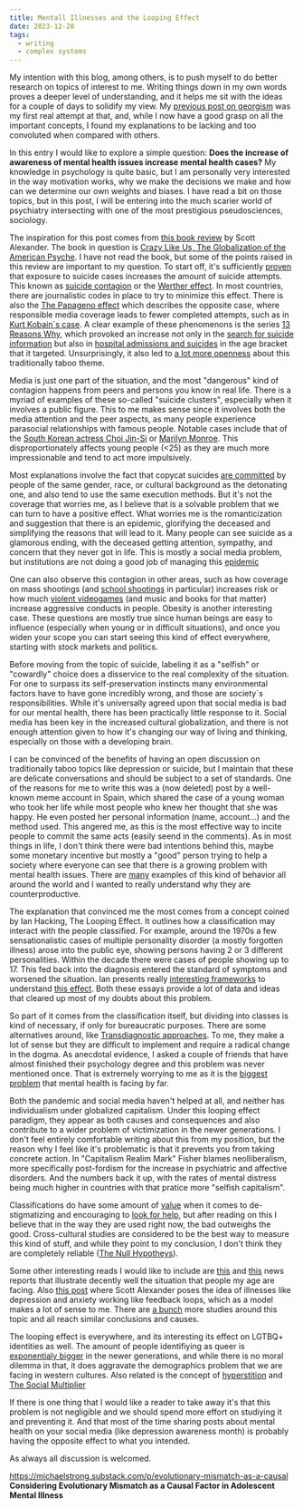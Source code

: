 ```yaml
---
title: Mentall Illnesses and the Looping Effect
date: 2023-12-20
tags: 
  - writing
  - complex systems
---
```


My intention with this blog, among others, is to push myself to do better research on topics of interest to me. Writing things down in my own words proves a deeper level of understanding, and it helps me sit with the ideas for a couple of days to solidify my view. My [previous post on georgism](https://19182.bearblog.dev/georgism-and-the-value-of-land/) was my first real attempt at that, and, while I now have a good grasp on all the important concepts, I found my explanations to be lacking and too convoluted when compared with others.

In this entry I would like to explore a simple question: **Does the increase of awareness of mental health issues increase mental health cases?** My knowledge in psychology is quite basic, but I am personally very interested in the way motivation works, why we make the decisions we make and how can we determine our own weights and biases. I have read a bit on those topics, but in this post, I will be entering into the much scarier world of psychiatry intersecting with one of the most prestigious pseudosciences, sociology.

The inspiration for this post comes from [this book review](https://www.astralcodexten.com/p/book-review-crazy-like-us) by Scott Alexander. The book in question is [Crazy Like Us, The Globalization of the American Psyche](https://annas-archive.org/md5/159613197ce835ff7985d25e03f00e53). I have not read the book, but some of the points raised in this review are important to my question. To start off, it's sufficiently [proven](https://en.wikipedia.org/wiki/Copycat_suicide#) that exposure to suicide cases increases the amount of suicide attempts. This known as [suicide contagion](https://www.ncbi.nlm.nih.gov/books/NBK207262/) or the [Werther effect](https://www.openaccessgovernment.org/the-werther-effect/42915/). In most countries, there are journalistic codes in place to try to minimize this effect. There is also the [The Papageno effect](https://988lifeline.org/wp-content/uploads/2021/04/Lifeline-Papageno-Effect.pdf) which describes the opposite case, where responsible media coverage leads to fewer completed attempts, such as in [Kurt Kobain´s case](https://pubmed.ncbi.nlm.nih.gov/8897665/). A clear example of these phenomenons is the series [13 Reasons Why](https://en.wikipedia.org/wiki/13_Reasons_Why), which provoked an increase not only in the [search for suicide information](https://www.ncbi.nlm.nih.gov/pmc/articles/PMC5820689/) but also in [hospital admissions and suicides](https://www.ncbi.nlm.nih.gov/pmc/articles/PMC6547137/) in the age bracket that it targeted. Unsurprisingly, it also led to [a lot more openness](https://news.northwestern.edu/stories/2018/march/13-reasons-why/) about this traditionally taboo theme. 

Media is just one part of the situation, and the most "dangerous" kind of contagion happens from peers and persons you know in real life. There is a myriad of examples of these so-called "suicide clusters", especially when it involves a public figure. This to me makes sense since it involves both the media attention and the peer aspects, as many people experience parasocial relationships with famous people. Notable cases include that of the [South Korean actress Choi Jin-Si](https://www.ncbi.nlm.nih.gov/pmc/articles/PMC3873447/) or [Marilyn Monroe](https://archive.is/Nm4ic). This disproportionately affects young people (<25) as they are much more impressionable and tend to act more impulsively. 

Most explanations involve the fact that copycat suicides [are committed](https://www.ncbi.nlm.nih.gov/pmc/articles/PMC3315075/) by people of the same gender, race, or cultural background as the detonating one, and also tend to use the same execution methods. But it's not the coverage that worries me, as I believe that is a solvable problem that we can turn to have a positive effect. What worries me is the romanticization and suggestion that there is an epidemic, glorifying the deceased and simplifying the reasons that will lead to it. Many people can see suicide as a glamorous ending, with the deceased getting attention, sympathy, and concern that they never got in life. This is mostly a social media problem, but institutions are not doing a good job of managing this [epidemic](https://english.elpais.com/opinion/the-global-observer/2023-02-22/the-other-deadly-pandemic.html#:~:text=In%20fact%2C%2014.3%25%20of%20worldwide,ages%20of%2015%20and%2029.) 

One can also observe this contagion in other areas, such as how coverage on mass shootings (and [school shootings](https://www.center4research.org/copy-cats-kill/) in particular) increases risk or how much [violent videogames](https://www.ncbi.nlm.nih.gov/pmc/articles/PMC6790614/) (and music and books for that matter) increase aggressive conducts in people. Obesity is another interesting case. These questions are mostly true since human beings are easy to influence (especially when young or in difficult situations), and once you widen your scope you can start seeing this kind of effect everywhere, starting with stock markets and politics.

Before moving from the topic of suicide, labeling it as a "selfish" or "cowardly" choice does a disservice to the real complexity of the situation. For one to surpass its self-preservation instincts many environmental factors have to have gone incredibly wrong, and those are society´s responsibilities. While it's universally agreed upon that social media is bad for our mental health, there has been practically little response to it. Social media has been key in the increased cultural globalization, and there is not enough attention given to how it's changing our way of living and thinking, especially on those with a developing brain.

I can be convinced of the benefits of having an open discussion on traditionally taboo topics like depression or suicide, but I maintain that these are delicate conversations and should be subject to a set of standards. One of the reasons for me to write this was a (now deleted) post by a well-known meme account in Spain, which shared the case of a young woman who took her life while most people who knew her thought that she was happy. He even posted her personal information (name, account...) and the method used. This angered me, as this is the most effective way to incite people to commit the same acts (easily seend in the comments). As in most things in life, I don't think there were bad intentions behind this, maybe some monetary incentive but mostly a "good" person trying to help a society where everyone can see that there is a growing problem with mental health issues. There are [many](https://forbes.es/actualidad/369014/salud-mental-ceciarmy-omar-montes/) examples of this kind of behavior all around the world and I wanted to really understand why they are counterproductive.

The explanation that convinced me the most comes from a concept coined by Ian Hacking, The Looping Effect. It outlines how a classification may interact with the people classified. For example, around the 1970s a few sensationalistic cases of multiple personality disorder (a mostly forgotten illness) arose into the public eye, showing persons having 2 or 3 different personalities. Within the decade there were cases of people showing up to 17. This fed back into the diagnosis entered the standard of symptoms and worsened the situation. Ian presents really [interesting frameworks](https://www.thebritishacademy.ac.uk/documents/2043/pba151p285.pdf) to understand [this effect](https://www.lrb.co.uk/the-paper/v28/n16/ian-hacking/making-up-people). Both these essays provide a lot of data and ideas that cleared up most of my doubts about this problem.

So part of it comes from the classification itself, but dividing into classes is kind of necessary, if only for bureaucratic purposes. There are some alternatives around, like [Transdiagnostic approaches](https://www.ncbi.nlm.nih.gov/pmc/articles/PMC7027356/). To me, they make a lot of sense but they are difficult to implement and require a radical change in the dogma. As anecdotal evidence, I asked a couple of friends that have almost finished their psychology degree and this problem was never mentioned once. That is extremely worrying to me as it is the [biggest problem](https://www.sciencedirect.com/science/article/pii/S0732118X2300003X) that mental health is facing by far.

Both the pandemic and social media haven't helped at all, and neither has individualism under globalized capitalism. Under this looping effect paradigm, they appear as both causes and consequences and also contribute to a wider problem of victimization in the newer generations. I don't feel entirely comfortable writing about this from my position, but the reason why I feel like it's problematic is that it prevents you from taking concrete action. In "Capitalism Realim Mark" Fisher blames neolliberalism, more specifically post-fordism for the increase in psychiatric and affective disorders. And the numbers back it up, with the rates of mental distress being much higher in countries with that pratice more "selfish capitalism".

Classifications do have some amount of [value](https://pubmed.ncbi.nlm.nih.gov/36583767/) when it comes to de-stigmatizing and encouraging to [look for help](https://www.frontiersin.org/articles/10.3389/fpsyg.2015.01272/full), but after reading on this I believe that in the way they are used right now, the bad outweighs the good. Cross-cultural studies are considered to be the best way to measure this kind of stuff, and while they point to my conclusion, I don't think they are completely reliable ([The Null Hypotheys](https://www.ncbi.nlm.nih.gov/pmc/articles/PMC3828206/)).

Some other interesting reads I would like to include are [this](https://archive.is/bYtmf) and [this](https://archive.li/GI7en) news reports that illustrate decently well the situation that people my age are facing. Also [this post](https://slatestarcodex.com/2014/04/11/going-loopy/) where Scott Alexander poses the idea of illnesses like depression and anxiety working like feedback loops, which as a model makes a lot of sense to me.
There are [a bunch](https://journals.sagepub.com/doi/full/10.1177/2043610619890058) more studies around this topic and all reach similar conclusions and causes.

The looping effect is everywhere, and its interesting its effect on LGTBQ+ identities as well. The amount of people identifiying as queer is [exponentialy bigger](https://www.statista.com/statistics/719685/american-adults-who-identify-as-homosexual-bisexual-transgender-by-generation/) in the newer generations, and while there is no moral dilemma in that, it does aggravate the demographics problem that we are facing in western cultures.
Also related is the concept of [hyperstition](https://www.orphandriftarchive.com/articles/hyperstition/) and [The Social Multiplier](https://academic.oup.com/jeea/article/1/2-3/345/2282860)

If there is one thing that I would like a reader to take away it's that this problem is not negligible and we should spend more effort on studiying it and preventing it. And that most of the time sharing posts about mental health on your social media (like depression awareness month) is probably having the opposite effect to what you intended.

As always all discussion is welcomed. 

https://michaelstrong.substack.com/p/evolutionary-mismatch-as-a-causal
**Considering Evolutionary Mismatch as a Causal Factor in Adolescent Mental Illness**